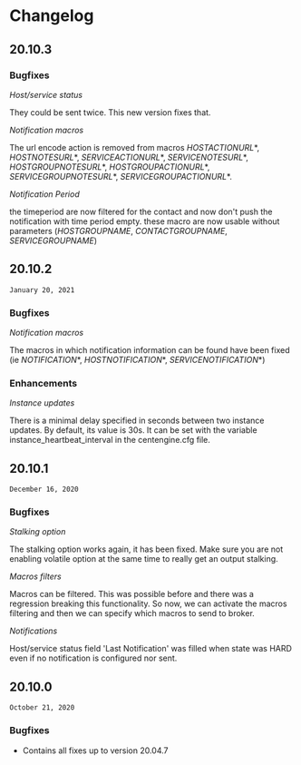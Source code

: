 # Changelog

## 20.10.3

### Bugfixes

*Host/service status*

They could be sent twice. This new version fixes that.

*Notification macros*

The url encode action is removed from macros $HOSTACTIONURL*$, $HOSTNOTESURL*$,
$SERVICEACTIONURL*$, $SERVICENOTESURL*$, $HOSTGROUPNOTESURL*$,
$HOSTGROUPACTIONURL*$, $SERVICEGROUPNOTESURL*$, $SERVICEGROUPACTIONURL*$.

*Notification Period*

the timeperiod are now filtered for the contact 
and now don't push the notification with time period empty.
these macro are now usable without parameters ($HOSTGROUPNAME$, $CONTACTGROUPNAME$, $SERVICEGROUPNAME$)

## 20.10.2

`January 20, 2021`

### Bugfixes

*Notification macros*

The macros in which notification information can be found have been fixed
(ie $NOTIFICATION*$, $HOSTNOTIFICATION*$, $SERVICENOTIFICATION*$)

### Enhancements

*Instance updates*

There is a minimal delay specified in seconds between two instance updates.
By default, its value is 30s. It can be set with the variable
instance_heartbeat_interval in the centengine.cfg file.

## 20.10.1

`December 16, 2020`

### Bugfixes

*Stalking option*

The stalking option works again, it has been fixed. Make sure you are not
enabling volatile option at the same time to really get an output
stalking.

*Macros filters*

Macros can be filtered. This was possible before and there was a
regression breaking this functionality. So now, we can activate the
macros filtering and then we can specify which macros to send to broker.

*Notifications*

Host/service status field 'Last Notification' was filled when
state was HARD even if no notification is configured nor sent.

## 20.10.0

`October 21, 2020`

### Bugfixes

- Contains all fixes up to version 20.04.7
